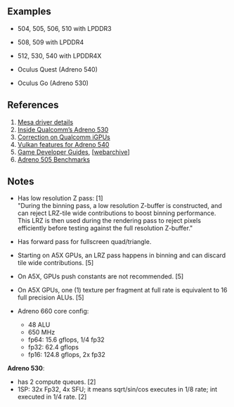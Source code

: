 
## Examples

* 504, 505, 506, 510 with LPDDR3
* 508, 509 with LPDDR4
* 512, 530, 540 with LPDDR4X

* Oculus Quest (Adreno 540)
* Oculus Go (Adreno 530)


## References

1. [Mesa driver details](https://docs.mesa3d.org/drivers/freedreno.html)
2. [Inside Qualcomm’s Adreno 530](https://chipsandcheese.com/2024/01/20/inside-qualcomms-adreno-530-a-small-mobile-igpu/)
3. [Correction on Qualcomm iGPUs](https://chipsandcheese.com/2024/05/06/correction-on-qualcomm-igpus/)
4. [Vulkan features for Adreno 540](https://vulkan.gpuinfo.org/listreports.php?devicename=Adreno%20(TM)%20540)
5. [Game Developer Guides](https://developer.qualcomm.com/sites/default/files/docs/adreno-gpu/developer-guide/gpu/gpu.html), [[webarchive](https://web.archive.org/web/20220104180856/https://developer.qualcomm.com/sites/default/files/docs/adreno-gpu/developer-guide/gpu/gpu.html)]
6. [Adreno 505 Benchmarks](https://github.com/azhirnov/as-en/blob/dev/AE/docs/papers/bench/Adreno_505.md)


## Notes

* Has low resolution Z pass: [1]<br/>
 "During the binning pass, a low resolution Z-buffer is constructed, and can reject LRZ-tile wide contributions to boost binning performance. This LRZ is then used during the rendering pass to reject pixels efficiently before testing against the full resolution Z-buffer."
* Has forward pass for fullscreen quad/triangle.

* Starting on A5X GPUs, an LRZ pass happens in binning and can discard tile wide contributions. [5]
* On A5X, GPUs push constants are not recommended. [5]
* On A5X GPUs, one (1) texture per fragment at full rate is equivalent to 16 full precision ALUs. [5]

* Adreno 660 core config:
	- 48 ALU
	- 650 MHz
	- fp64:  15.6 gflops, 1/4 fp32
	- fp32:  62.4 gflops
	- fp16: 124.8 gflops, 2x fp32

**Adreno 530**:
* has 2 compute queues. [2]
* 1SP: 32x Fp32, 4x SFU; it means sqrt/sin/cos executes in 1/8 rate; int executed in 1/4 rate. [2]
